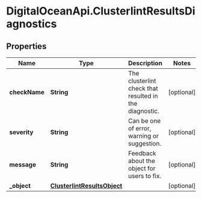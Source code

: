 # DigitalOceanApi.ClusterlintResultsDiagnostics

## Properties
Name | Type | Description | Notes
------------ | ------------- | ------------- | -------------
**checkName** | **String** | The clusterlint check that resulted in the diagnostic. | [optional] 
**severity** | **String** | Can be one of error, warning or suggestion. | [optional] 
**message** | **String** | Feedback about the object for users to fix. | [optional] 
**_object** | [**ClusterlintResultsObject**](ClusterlintResultsObject.md) |  | [optional] 
